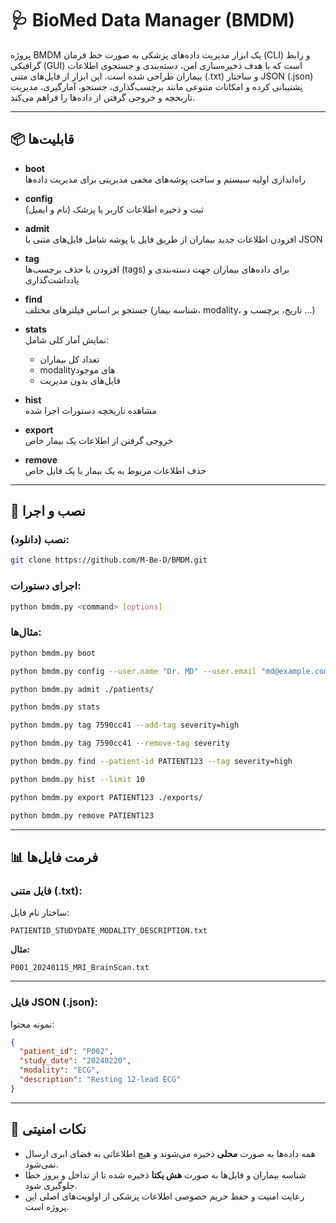 
# 🩺 BioMed Data Manager (BMDM)

پروژه BMDM یک ابزار مدیریت داده‌های پزشکی به صورت خط فرمان (CLI) و رابط گرافیکی (GUI) است که با هدف ذخیره‌سازی امن، دسته‌بندی و جستجوی اطلاعات بیماران طراحی شده است. این ابزار از فایل‌های متنی (.txt) و ساختار JSON (.json) پشتیبانی کرده و امکانات متنوعی مانند برچسب‌گذاری، جستجو، آمارگیری، مدیریت تاریخچه و خروجی گرفتن از داده‌ها را فراهم می‌کند.

---

## 📦 قابلیت‌ها

- **boot**  
  راه‌اندازی اولیه سیستم و ساخت پوشه‌های مخفی مدیریتی برای مدیریت داده‌ها

- **config**  
  ثبت و ذخیره اطلاعات کاربر یا پزشک (نام و ایمیل)

- **admit**  
  افزودن اطلاعات جدید بیماران از طریق فایل یا پوشه شامل فایل‌های متنی یا JSON

- **tag**  
  افزودن یا حذف برچسب‌ها (tags) برای داده‌های بیماران جهت دسته‌بندی و یادداشت‌گذاری

- **find**  
  جستجو بر اساس فیلترهای مختلف (شناسه بیمار، modality، تاریخ، برچسب و ...)

- **stats**  
  نمایش آمار کلی شامل:  
  - تعداد کل بیماران  
  - modalityهای موجود  
  - فایل‌های بدون مدیریت

- **hist**  
  مشاهده تاریخچه دستورات اجرا شده

- **export**  
  خروجی گرفتن از اطلاعات یک بیمار خاص

- **remove**  
  حذف اطلاعات مربوط به یک بیمار یا یک فایل خاص

---

## 🧪 نصب و اجرا

### نصب (دانلود):

```bash
git clone https://github.com/M-Be-D/BMDM.git
```

### اجرای دستورات:

```bash
python bmdm.py <command> [options]
```

### مثال‌ها:

```bash
python bmdm.py boot

python bmdm.py config --user.name "Dr. MD" --user.email "md@example.com"

python bmdm.py admit ./patients/

python bmdm.py stats

python bmdm.py tag 7590cc41 --add-tag severity=high

python bmdm.py tag 7590cc41 --remove-tag severity

python bmdm.py find --patient-id PATIENT123 --tag severity=high

python bmdm.py hist --limit 10

python bmdm.py export PATIENT123 ./exports/

python bmdm.py remove PATIENT123
```

---

## 📊 فرمت فایل‌ها

### فایل متنی (.txt):

ساختار نام فایل:

```
PATIENTID_STUDYDATE_MODALITY_DESCRIPTION.txt
```

**مثال:**

```
P001_20240115_MRI_BrainScan.txt
```

---

### فایل JSON (.json):

نمونه محتوا:

```json
{
  "patient_id": "P002",
  "study_date": "20240220",
  "modality": "ECG",
  "description": "Resting 12-lead ECG"
}
```

---

## 🔐 نکات امنیتی

- همه داده‌ها به صورت **محلی** ذخیره می‌شوند و هیچ اطلاعاتی به فضای ابری ارسال نمی‌شود.  
- شناسه بیماران و فایل‌ها به صورت **هش یکتا** ذخیره شده تا از تداخل و بروز خطا جلوگیری شود.  
- رعایت امنیت و حفظ حریم خصوصی اطلاعات پزشکی از اولویت‌های اصلی این پروژه است.
